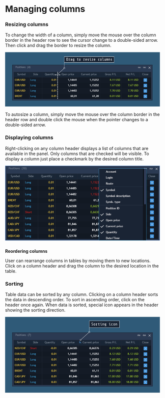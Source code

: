 # Managing columns

### **Resizing columns**

To change the width of a column, simply move the mouse over the column border in the header row to see the cursor change to a double-sided arrow. Then click and drag the border to resize the column.

![](../../.gitbook/assets/1%20%2858%29.png)


To autosize a column, simply move the mouse over the column border in the header row and double click the mouse when the pointer changes to a double-sided arrow.

### **Displaying columns**

 Right-clicking on any column header displays a list of columns that are available in the panel. Only columns that are checked will be visible. To display a column just place a checkmark by the desired column title.

![](../../.gitbook/assets/2%20%2831%29.png)

### 
**Reordering columns**

User can rearrange columns in tables by moving them to new locations. Click on a column header and drag the column to the desired location in the table.

### Sorting

 Table data can be sorted by any column. Clicking on a column header sorts the data in descending order. To sort in ascending order, click on the header once again. When data is sorted, special icon appears in the header showing the sorting direction.

![](../../.gitbook/assets/3%20%2832%29.png)

